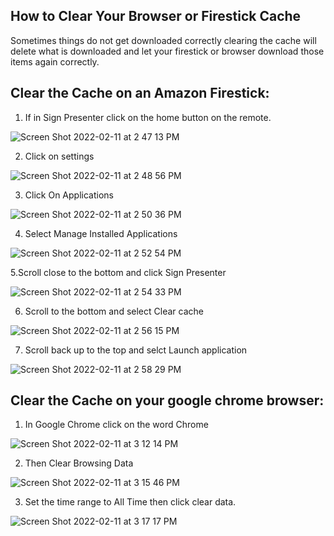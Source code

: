 ## How to Clear Your Browser or Firestick Cache

Sometimes things do not get downloaded correctly clearing the cache will delete what is downloaded and let your firestick or browser download those items again correctly.

## Clear the Cache on an Amazon Firestick:

1. If in Sign Presenter click on the home button on the remote.

![Screen Shot 2022-02-11 at 2 47 13 PM](https://user-images.githubusercontent.com/65249159/153667920-7bac9a0e-ca40-4293-9a8d-385f121d0925.png)

2. Click on settings

![Screen Shot 2022-02-11 at 2 48 56 PM](https://user-images.githubusercontent.com/65249159/153668202-0f258b73-c8dc-4219-82dc-2103ef3cd25d.png)

3. Click On Applications

![Screen Shot 2022-02-11 at 2 50 36 PM](https://user-images.githubusercontent.com/65249159/153668426-8ec06d59-ca6c-4142-af97-a5d9397e234e.png)

4. Select Manage Installed Applications

![Screen Shot 2022-02-11 at 2 52 54 PM](https://user-images.githubusercontent.com/65249159/153668681-1962d583-bfbb-413c-b83b-99fb3a317268.png)

5.Scroll close to the bottom and click Sign Presenter

![Screen Shot 2022-02-11 at 2 54 33 PM](https://user-images.githubusercontent.com/65249159/153668871-f4966fae-99bc-4c6c-8e6f-6016b3b6daba.png)


6. Scroll to the bottom and select Clear cache

![Screen Shot 2022-02-11 at 2 56 15 PM](https://user-images.githubusercontent.com/65249159/153669060-b5a79048-b901-4471-9f1b-0197d2298b2c.png)

7. Scroll back up to the top and selct Launch application

![Screen Shot 2022-02-11 at 2 58 29 PM](https://user-images.githubusercontent.com/65249159/153669419-cbf096e1-4a22-4edc-830a-6dec1b9c0535.png)

## Clear the Cache on your google chrome browser:

1. In Google Chrome click on the word Chrome

![Screen Shot 2022-02-11 at 3 12 14 PM](https://user-images.githubusercontent.com/65249159/153671005-4b425c30-4b5f-4c47-89ef-1ab98826b395.png)

2. Then Clear Browsing Data

![Screen Shot 2022-02-11 at 3 15 46 PM](https://user-images.githubusercontent.com/65249159/153671351-d5e16db8-e2ec-40e7-98af-757faa8fe2fb.png)

3. Set the time range to All Time then click clear data.

![Screen Shot 2022-02-11 at 3 17 17 PM](https://user-images.githubusercontent.com/65249159/153671526-c1e9eee3-c315-442c-8f3d-1dbb15c71716.png)



